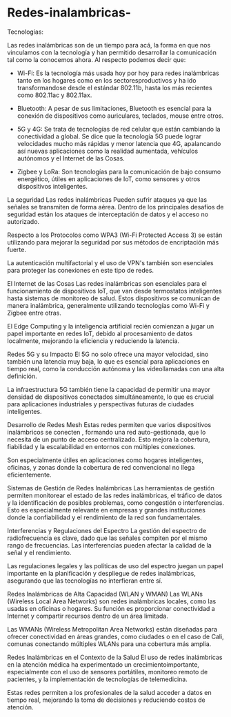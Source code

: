 # Redes-inalambricas-
Tecnologías:

Las redes inalámbricas son de un tiempo para acá, la forma en que nos vinculamos con la tecnología y han permitido desarrollar la comunicación tal como la conocemos ahora. Al respecto podemos decir que:

* Wi-Fi: Es la tecnología más usada hoy por hoy para redes inalámbricas tanto en los hogares como en los sectoresproductivos y ha ido transformandose desde el estándar 802.11b, hasta los más recientes como 802.11ac y 802.11ax.

* Bluetooth: A pesar de sus limitaciones, Bluetooth es esencial para la conexión de dispositivos como auriculares, teclados, mouse entre otros.

* 5G y 4G: Se trata de tecnologías de red celular que están cambiando la conectividad a global. Se dice que la tecnología 5G puede lograr velocidades mucho más rápidas y menor latencia que 4G, apalancando así nuevas aplicaciones
como la realidad aumentada, vehículos autónomos y el Internet de las Cosas.

* Zigbee y LoRa: Son tecnologías para la comunicación de bajo consumo energético, útiles en aplicaciones de IoT, como sensores y otros dispositivos inteligentes.


La seguridad
Las redes inalámbricas Pueden sufrir ataques ya que las señales se transmiten de forma aérea. Dentro de los principales desafíos de seguridad están  los ataques de interceptación de datos y el acceso no autorizado.

Respecto a los Protocolos como WPA3 (Wi-Fi Protected Access 3) se están utilizando para mejorar la seguridad por sus métodos de encriptación más fuerte.

 La  autenticación multifactorial y el uso de VPN's también son esenciales para proteger las conexiones en este tipo de redes.

El Internet de las Cosas
Las redes inalámbricas son esenciales para el funcionamiento de dispositivos IoT, que van desde termostatos inteligentes hasta sistemas de monitoreo de salud. Estos dispositivos se comunican de manera inalámbrica, generalmente utilizando tecnologías como Wi-Fi y Zigbee entre otras.

El Edge Computing y la inteligencia artificial recién comienzan a jugar un papel importante en redes IoT, debido al procesamiento de datos localmente, mejorando la eficiencia y reduciendo la latencia.

Redes 5G y su Impacto
El 5G no solo ofrece una mayor velocidad, sino también una latencia muy baja, lo que es esencial para aplicaciones en tiempo real, como la conducción autónoma y las videollamadas con una alta definición.

La infraestructura 5G también tiene la capacidad de permitir una mayor densidad de dispositivos conectados simultáneamente, lo que es crucial para  aplicaciones industriales y perspectivas futuras de ciudades inteligentes.

Desarrollo de Redes Mesh
Estas redes permiten que varios dispositivos inalámbricos se conecten , formando una red auto-gestionada, que lo necesita de un punto de acceso centralizado. Esto mejora la cobertura, fiabilidad y la escalabilidad en entornos con múltiples conexiones.

Son especialmente útiles en aplicaciones como hogares inteligentes, oficinas, y zonas donde la cobertura de red convencional no llega eficientemente.


Sistemas de Gestión de Redes Inalámbricas
Las herramientas de gestión permiten monitorear el estado de las redes inalámbricas, el tráfico de datos y la identificación de posibles problemas, como congestión o interferencias. Esto es especialmente relevante en empresas y grandes instituciones donde la confiabilidad y el rendimiento de la red son fundamentales.

Interferencias y Regulaciones del Espectro
La gestión del espectro de radiofrecuencia es clave, dado que las señales compiten por el mismo rango de frecuencias. Las interferencias pueden afectar la calidad de la señal y el rendimiento.

Las regulaciones legales y las políticas de uso del espectro juegan un papel importante en la planificación y despliegue de redes inalámbricas, asegurando que las tecnologías no interfieran entre sí.

Redes Inalámbricas de Alta Capacidad (WLAN y WMAN)
Las WLANs (Wireless Local Area Networks) son redes inalámbricas locales, como las usadas en oficinas o hogares. Su función es proporcionar conectividad a Internet y compartir recursos dentro de un área limitada.

Las WMANs (Wireless Metropolitan Area Networks) están diseñadas para ofrecer conectividad en áreas grandes, como ciudades o en el caso de Cali, comunas conectando múltiples WLANs para una cobertura más amplia.

Redes Inalámbricas en el Contexto de la Salud
El uso de redes inalámbricas en la atención médica ha experimentado un crecimientoimportante, especialmente con el uso de sensores portátiles, monitoreo remoto de pacientes, y la implementación de tecnologías de telemedicina.

Estas redes permiten a los profesionales de la salud acceder a datos en tiempo real, mejorando la toma de decisiones y reduciendo costos de atención.
